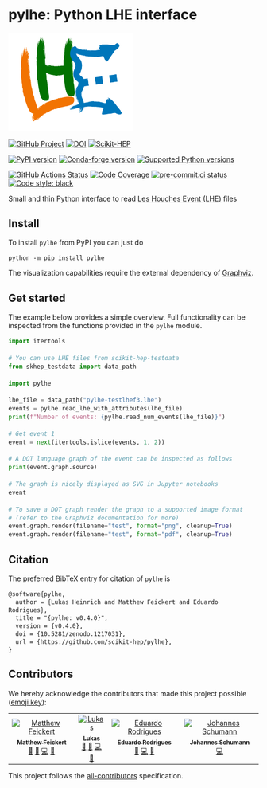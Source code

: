 # pylhe: Python LHE interface

<img src="https://raw.githubusercontent.com/scikit-hep/pylhe/master/docs/_static/img/pylhe-logo.png" alt="pylhe logo" width="250"/>

[![GitHub Project](https://img.shields.io/badge/GitHub--blue?style=social&logo=GitHub)](https://github.com/scikit-hep/pylhe)
[![DOI](https://zenodo.org/badge/DOI/10.5281/zenodo.1217031.svg)](https://doi.org/10.5281/zenodo.1217031)
[![Scikit-HEP](https://scikit-hep.org/assets/images/Scikit--HEP-Project-blue.svg)](https://scikit-hep.org/)

[![PyPI version](https://img.shields.io/pypi/v/pylhe.svg)](https://pypi.org/project/pylhe/)
[![Conda-forge version](https://img.shields.io/conda/vn/conda-forge/pylhe.svg)](https://github.com/conda-forge/pylhe-feedstock)
[![Supported Python versions](https://img.shields.io/pypi/pyversions/pylhe.svg)](https://pypi.org/project/pylhe/)

[![GitHub Actions Status](https://github.com/lukasheinrich/pylhe/workflows/CI/CD/badge.svg)](https://github.com/lukasheinrich/pylhe/actions)
[![Code Coverage](https://codecov.io/gh/scikit-hep/pylhe/graph/badge.svg?branch=master)](https://codecov.io/gh/scikit-hep/pylhe?branch=master)
[![pre-commit.ci status](https://results.pre-commit.ci/badge/github/scikit-hep/pylhe/master.svg)](https://results.pre-commit.ci/latest/github/scikit-hep/pylhe/master)
[![Code style: black](https://img.shields.io/badge/code%20style-black-000000.svg)](https://github.com/psf/black)

Small and thin Python interface to read [Les Houches Event (LHE)](https://inspirehep.net/record/725284) files

## Install

To install `pylhe` from PyPI you can just do

```
python -m pip install pylhe
```

The visualization capabilities require the external dependency of [Graphviz](https://graphviz.org/).

## Get started

The example below provides a simple overview.
Full functionality can be inspected from the functions provided in the `pylhe` module.

```python
import itertools

# You can use LHE files from scikit-hep-testdata
from skhep_testdata import data_path

import pylhe

lhe_file = data_path("pylhe-testlhef3.lhe")
events = pylhe.read_lhe_with_attributes(lhe_file)
print(f"Number of events: {pylhe.read_num_events(lhe_file)}")

# Get event 1
event = next(itertools.islice(events, 1, 2))

# A DOT language graph of the event can be inspected as follows
print(event.graph.source)

# The graph is nicely displayed as SVG in Jupyter notebooks
event

# To save a DOT graph render the graph to a supported image format
# (refer to the Graphviz documentation for more)
event.graph.render(filename="test", format="png", cleanup=True)
event.graph.render(filename="test", format="pdf", cleanup=True)
```

## Citation

The preferred BibTeX entry for citation of `pylhe` is

```
@software{pylhe,
  author = {Lukas Heinrich and Matthew Feickert and Eduardo Rodrigues},
  title = "{pylhe: v0.4.0}",
  version = {v0.4.0},
  doi = {10.5281/zenodo.1217031},
  url = {https://github.com/scikit-hep/pylhe},
}
```

## Contributors

We hereby acknowledge the contributors that made this project possible ([emoji key](https://allcontributors.org/docs/en/emoji-key)):
<!-- ALL-CONTRIBUTORS-LIST:START - Do not remove or modify this section -->
<!-- prettier-ignore-start -->
<!-- markdownlint-disable -->
<table>
  <tbody>
    <tr>
      <td align="center"><a href="http://www.matthewfeickert.com/"><img src="https://avatars.githubusercontent.com/u/5142394?v=4?s=100" width="100px;" alt="Matthew Feickert"/><br /><sub><b>Matthew Feickert</b></sub></a><br /><a href="#maintenance-matthewfeickert" title="Maintenance">🚧</a> <a href="#design-matthewfeickert" title="Design">🎨</a> <a href="https://github.com/scikit-hep/pylhe/commits?author=matthewfeickert" title="Code">💻</a> <a href="https://github.com/scikit-hep/pylhe/commits?author=matthewfeickert" title="Documentation">📖</a></td>
      <td align="center"><a href="http://www.lukasheinrich.com"><img src="https://avatars.githubusercontent.com/u/2318083?v=4?s=100" width="100px;" alt="Lukas"/><br /><sub><b>Lukas</b></sub></a><br /><a href="#maintenance-lukasheinrich" title="Maintenance">🚧</a> <a href="#design-lukasheinrich" title="Design">🎨</a> <a href="https://github.com/scikit-hep/pylhe/commits?author=lukasheinrich" title="Code">💻</a> <a href="https://github.com/scikit-hep/pylhe/commits?author=lukasheinrich" title="Documentation">📖</a></td>
      <td align="center"><a href="http://cern.ch/eduardo.rodrigues"><img src="https://avatars.githubusercontent.com/u/5013581?v=4?s=100" width="100px;" alt="Eduardo Rodrigues"/><br /><sub><b>Eduardo Rodrigues</b></sub></a><br /><a href="#maintenance-eduardo-rodrigues" title="Maintenance">🚧</a> <a href="https://github.com/scikit-hep/pylhe/commits?author=eduardo-rodrigues" title="Code">💻</a> <a href="https://github.com/scikit-hep/pylhe/commits?author=eduardo-rodrigues" title="Documentation">📖</a></td>
      <td align="center"><a href="https://github.com/8me"><img src="https://avatars.githubusercontent.com/u/17862090?v=4?s=100" width="100px;" alt="Johannes Schumann"/><br /><sub><b>Johannes Schumann</b></sub></a><br /><a href="https://github.com/scikit-hep/pylhe/commits?author=8me" title="Code">💻</a></td>
    </tr>
  </tbody>
</table>

<!-- markdownlint-restore -->
<!-- prettier-ignore-end -->

<!-- ALL-CONTRIBUTORS-LIST:END -->

This project follows the [all-contributors](https://github.com/all-contributors/all-contributors) specification.
